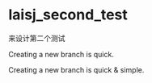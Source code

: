 # laisj_second_test
来设计第二个测试

Creating a new branch is quick.

Creating a new branch is quick & simple.

